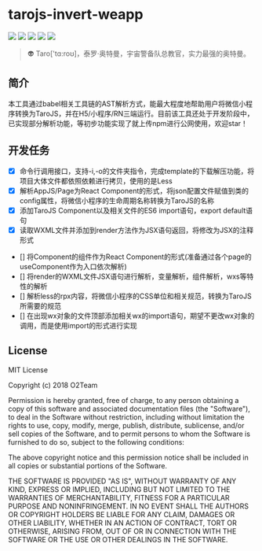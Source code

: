 # tarojs-invert-weapp

[![](https://img.shields.io/node/v/@tarojs/cli.svg?style=flat-square)](https://www.npmjs.com/package/@tarojs/cli)
[![](https://img.shields.io/npm/v/@tarojs/taro.svg?style=flat-square)](https://www.npmjs.com/package/@tarojs/taro)
[![](https://img.shields.io/npm/l/@tarojs/taro.svg?style=flat-square)](https://www.npmjs.com/package/@tarojs/taro)
[![](https://img.shields.io/npm/dt/@tarojs/taro.svg?style=flat-square)](https://www.npmjs.com/package/@tarojs/taro)
[![](https://img.shields.io/travis/NervJS/taro.svg?style=flat-square)](https://www.npmjs.com/package/@tarojs/taro)

> 👽 Taro['tɑ:roʊ]，泰罗·奥特曼，宇宙警备队总教官，实力最强的奥特曼。

## 简介

本工具通过babel相关工具链的AST解析方式，能最大程度地帮助用户将微信小程序转换为TaroJS，并在H5/小程序/RN三端运行。目前该工具还处于开发阶段中，已实现部分解析功能，等初步功能实现了就上传npm进行公网使用，欢迎star！

## 开发任务

- [x] 命令行调用接口，支持-i,-o的文件夹指令，完成template的下载解压功能，将项目大体文件都依照依赖进行拷贝，使用的是Less
- [x] 解析AppJS/Page为React Component的形式，将json配置文件赋值到类的config属性，将微信小程序的生命周期名称转换为TaroJS的名称
- [x] 添加TaroJS Component以及相关文件的ES6 import语句，export default语句
- [x] 读取WXML文件并添加到render方法作为JSX语句返回，将<!-- -->修改为JSX的注释形式
- [] 将Component的组件作为React Component的形式(准备通过各个page的useComponent作为入口依次解析)
- [] 将render的WXML文件JSX语句进行解析，变量解析，组件解析，wxs等特性的解析
- [] 解析less的rpx内容，将微信小程序的CSS单位和相关规范，转换为TaroJS所需要的规范
- [] 在出现wx对象的文件顶部添加相关wx的import语句，期望不更改wx对象的调用，而是使用import的形式进行实现

## License

MIT License

Copyright (c) 2018 O2Team

Permission is hereby granted, free of charge, to any person obtaining a copy
of this software and associated documentation files (the "Software"), to deal
in the Software without restriction, including without limitation the rights
to use, copy, modify, merge, publish, distribute, sublicense, and/or sell
copies of the Software, and to permit persons to whom the Software is
furnished to do so, subject to the following conditions:

The above copyright notice and this permission notice shall be included in all
copies or substantial portions of the Software.

THE SOFTWARE IS PROVIDED "AS IS", WITHOUT WARRANTY OF ANY KIND, EXPRESS OR
IMPLIED, INCLUDING BUT NOT LIMITED TO THE WARRANTIES OF MERCHANTABILITY,
FITNESS FOR A PARTICULAR PURPOSE AND NONINFRINGEMENT. IN NO EVENT SHALL THE
AUTHORS OR COPYRIGHT HOLDERS BE LIABLE FOR ANY CLAIM, DAMAGES OR OTHER
LIABILITY, WHETHER IN AN ACTION OF CONTRACT, TORT OR OTHERWISE, ARISING FROM,
OUT OF OR IN CONNECTION WITH THE SOFTWARE OR THE USE OR OTHER DEALINGS IN THE
SOFTWARE.
